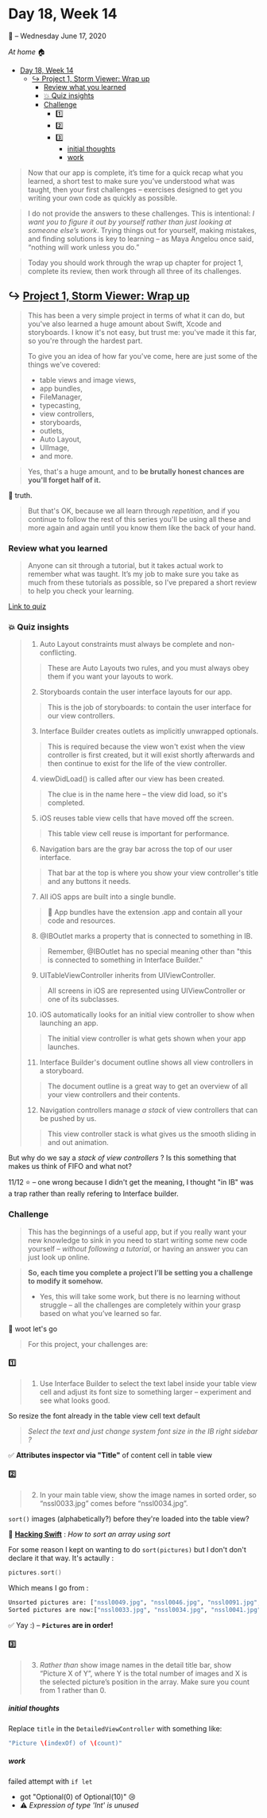 # Day 18, Week 14
:calendar: – Wednesday June 17, 2020

*At home* :house:

- [Day 18, Week 14](#day-18-week-14)
  - [:arrow_right_hook: Project 1, Storm Viewer: Wrap up](#arrow_right_hook-project-1-storm-viewer-wrap-up)
    - [Review what you learned](#review-what-you-learned)
    - [:boom: Quiz insights](#boom-quiz-insights)
    - [Challenge](#challenge)
      - [:one:](#one)
      - [:two:](#two)
      - [:three:](#three)
        - [initial thoughts](#initial-thoughts)
        - [work](#work)

>Now that our app is complete, it’s time for a quick recap what you learned, a short test to make sure you’ve understood what was taught, then your first challenges – exercises designed to get you writing your own code as quickly as possible.

>I do not provide the answers to these challenges. This is intentional: *I want you to figure it out by yourself rather than just looking at someone else’s work*. Trying things out for yourself, making mistakes, and finding solutions is key to learning – as Maya Angelou once said, “nothing will work unless you do.”

>Today you should work through the wrap up chapter for project 1, complete its review, then work through all three of its challenges.

## :arrow_right_hook: [Project 1, Storm Viewer: Wrap up](https://www.hackingwithswift.com/read/1/7/wrap-up) 

>This has been a very simple project in terms of what it can do, but you've also learned a huge amount about Swift, Xcode and storyboards. I know it's not easy, but trust me: you've made it this far, so you're through the hardest part.
>
>To give you an idea of how far you've come, here are just some of the things we've covered: 
>* table views and image views,
>* app bundles,
>* FileManager,
>* typecasting,
>* view controllers,
>* storyboards,
>* outlets,
>* Auto Layout,
>* UIImage,
>* and more.

>Yes, that's a huge amount, and to **be brutally honest chances are you'll forget half of it.** 

:100: truth.

>But that's OK, because we all learn through *repetition*, and if you continue to follow the rest of this series you'll be using all these and more again and again until you know them like the back of your hand.

### Review what you learned

>Anyone can sit through a tutorial, but it takes actual work to remember what was taught. It’s my job to make sure you take as much from these tutorials as possible, so I’ve prepared a short review to help you check your learning.

[Link to quiz](https://www.hackingwithswift.com/review/hws/project-1-storm-viewer)

### :boom: Quiz insights

>1) Auto Layout constraints must always be complete and non-conflicting.
>> These are Auto Layouts two rules, and you must always obey them if you want your layouts to work.
>
>2) Storyboards contain the user interface layouts for our app.
>> This is the job of storyboards: to contain the user interface for our view controllers.
>
>3) Interface Builder creates outlets as implicitly unwrapped optionals.
>> This is required because the view won't exist when the view controller is first created, but it will exist shortly afterwards and then continue to exist for the life of the view controller.
>
>4) viewDidLoad() is called after our view has been created.
>>The clue is in the name here – the view did load, so it's completed.
>
>5)  iOS reuses table view cells that have moved off the screen.
>>This table view cell reuse is important for performance.
>
>6) Navigation bars are the gray bar across the top of our user interface.
>>That bar at the top is where you show your view controller's title and any buttons it needs.
>
>7) All iOS apps are built into a single bundle.
>>:burrito: App bundles have the extension .app and contain all your code and resources.
>
>8) @IBOutlet marks a property that is connected to something in IB.
>> Remember, @IBOutlet has no special meaning other than "this is connected to something in Interface Builder."
>
>9) UITableViewController inherits from UIViewController.
>>All screens in iOS are represented using UIViewController or one of its subclasses.
>
>10) iOS automatically looks for an initial view controller to show when launching an app.
>>The initial view controller is what gets shown when your app launches.
>
>11) Interface Builder's document outline shows all view controllers in a storyboard.
>>The document outline is a great way to get an overview of all your view controllers and their contents.
>
>12) Navigation controllers manage _a stack_ of view controllers that can be pushed by us.
>>This view controller stack is what gives us the smooth sliding in and out animation.

But why do we say a *stack of view controllers* ? Is this something that makes us think of FIFO and what not?

11/12 :star: – one wrong because I didn't get the meaning, I thought "in IB" was a trap rather than really refering to Interface builder.

### Challenge

>This has the beginnings of a useful app, but if you really want your new knowledge to sink in you need to start writing some new code yourself – *without following a tutorial*, or having an answer you can just look up online.

>**So, each time you complete a project I’ll be setting you a challenge to modify it somehow.** 
>* Yes, this will take some work, but there is no learning without struggle – all the challenges are completely within your grasp based on what you’ve learned so far.

:tada: woot let's go

>For this project, your challenges are:

#### :one: 

>1) Use Interface Builder to select the text label inside your table view cell and adjust its font size to something larger – experiment and see what looks good.

So resize the font already in the table view cell text default
>*Select the text and just change system font size in the IB right sidebar ?*

:white_check_mark: **Attributes inspector via "Title"** of content cell in table view

#### :two: 

>2) In your main table view, show the image names in sorted order, so “nssl0033.jpg” comes before “nssl0034.jpg”.

`sort()` images (alphabetically?) before they're loaded into the table view?

:pushpin: [**Hacking Swift**](https://www.hackingwithswift.com/example-code/arrays/how-to-sort-an-array-using-sort) : *How to sort an array using sort*

For some reason I kept on wanting to do `sort(pictures)` but I don't don't declare it that way. It's actaully :

```swift
pictures.sort()
```

Which means I go from :

```sh
Unsorted pictures are: ["nssl0049.jpg", "nssl0046.jpg", "nssl0091.jpg", "nssl0045.jpg", "nssl0051.jpg", "nssl0041.jpg", "nssl0042.jpg", "nssl0043.jpg", "nssl0033.jpg", "nssl0034.jpg"]
Sorted pictures are now:["nssl0033.jpg", "nssl0034.jpg", "nssl0041.jpg", "nssl0042.jpg", "nssl0043.jpg", "nssl0045.jpg", "nssl0046.jpg", "nssl0049.jpg", "nssl0051.jpg", "nssl0091.jpg"]
```

:white_check_mark:  Yay :) – **`Pictures` are in order!**

#### :three: 

>3) _Rather than_ show image names in the detail title bar, show “Picture X of Y”, where Y is the total number of images and X is the selected picture’s position in the array. Make sure you count from 1 rather than 0.

##### initial thoughts

Replace `title` in the `DetailedViewController` with something like:

```swift
"Picture \(indexOf) of \(count)"
```

##### work

failed attempt with `if let`
* got "Optional(0) of Optional(10)" :cry:
* :warning: *Expression of type 'Int' is unused*